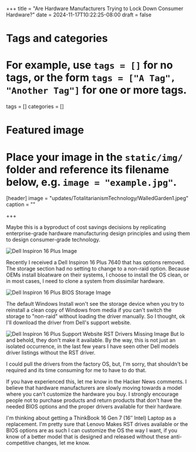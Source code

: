 +++
title = "Are Hardware Manufacturers Trying to Lock Down Consumer Hardware?"
date = 2024-11-17T10:22:25-08:00
draft = false

# Tags and categories
# For example, use `tags = []` for no tags, or the form `tags = ["A Tag", "Another Tag"]` for one or more tags.
tags = []
categories = []

# Featured image
# Place your image in the `static/img/` folder and reference its filename below, e.g. `image = "example.jpg"`.
[header]
image = "updates/TotalitarianismTechnology/WalledGarden1.jpeg"
caption = ""

+++

Maybe this is a byproduct of cost savings decisions by replicating enterprise-grade hardware manufacturing design principles and using them to design consumer-grade technology. 

![Dell Inspiron 16 Plus Image](https://scottrlarson.com/img/updates/TotalitarianismTechnology/Inspiron16Plus7640.webp)

Recently I received a Dell Inspiron 16 Plus 7640 that has options removed.  The storage section had no setting to change to a non-raid option. Because OEMs install bloatware on their systems, I choose to install the OS clean, or in most cases, I need to clone a system from dissimilar hardware.

![Dell Inspiron 16 Plus BIOS Storage Image](https://scottrlarson.com/img/updates/TotalitarianismTechnology/Dell-Inspiron16Plus-BIOS-Storage.jpg)

The default Windows Install won't see the storage device when you try to reinstall a clean copy of Windows from media if you can't switch the storage to "non-raid" without loading the driver manually. So I thought, ok I'll download the driver from Dell's support website.

![Dell Inspiron 16 Plus Support Website RST Drivers Missing Image](https://scottrlarson.com/img/updates/TotalitarianismTechnology/Dell-Inspiron16Plus-Support-Website-RST-Drivers-Missing.jpg)
But lo and behold, they don't make it available. By the way, this is not just an isolated occurrence, in the last few years I have seen other Dell models driver listings without the RST driver.

I could pull the drivers from the factory OS, but, I'm sorry, that shouldn't be required and its time consuming for me to have to do that. 

If you have experienced this, let me know in the Hacker News comments. I believe that hardware manufacturers are slowly moving towards a model where you can't customize the hardware you buy. I strongly encourage people not to purchase products and return products that don't have the needed BIOS options and the proper drivers available for their hardware.

I'm thinking about getting a ThinkBook 16 Gen 7 (16″ Intel) Laptop as a replacement. I'm pretty sure that Lenovo Makes RST drives available or the BIOS options are as such I can customize the OS the way I want, if you know of a better model that is designed and released without these anti-competitive changes, let me know.